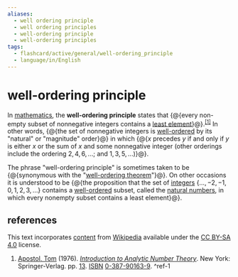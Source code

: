 ```yaml
---
aliases:
  - well ordering principle
  - well ordering principles
  - well-ordering principle
  - well-ordering principles
tags:
  - flashcard/active/general/well-ordering_principle
  - language/in/English
---
```


# well-ordering principle

In [mathematics](mathematics.md), the __well-ordering principle__ states that {@{every non-empty subset of nonnegative integers contains a [least element](greatest%20element%20and%20least%20element.md)}@}.<sup>[\[1\]](#^ref-1)</sup> In other words, {@{the set of nonnegative integers is [well-ordered](well-order.md) by its "natural" or "magnitude" order}@} in which {@{$x$ precedes $y$ if and only if $y$ is either $x$ or the sum of $x$ and some nonnegative integer (other orderings include the ordering $2,4,6,..$.; and $1,3,5,..$.)}@}. <!--SR:!2028-03-18,1220,350!2025-10-18,313,338!2025-05-05,180,318-->

The phrase "well-ordering principle" is sometimes taken to be {@{synonymous with the "[well-ordering theorem](well-ordering%20theorem.md)"}@}. On other occasions it is understood to be {@{the proposition that the set of [integers](integer.md) $\{\ldots ,-2,-1,0,1,2,3,\ldots \}$ contains a [well-ordered](well-order.md) subset, called the [natural numbers](natural%20number.md), in which every nonempty subset contains a least element}@}. <!--SR:!2025-09-23,293,338!2025-03-16,137,298-->

## references

This text incorporates [content](https://en.wikipedia.org/wiki/well-ordering_principle) from [Wikipedia](Wikipedia.md) available under the [CC BY-SA 4.0](https://creativecommons.org/licenses/by-sa/4.0/) license.

1. [Apostol, Tom](Tom%20M.%20Apostol.md) (1976). [_Introduction to Analytic Number Theory_](https://archive.org/details/introductiontoan00apos_0/page/13). New York: Springer-Verlag. pp. [13](https://archive.org/details/introductiontoan00apos_0/page/13). [ISBN](ISBN.md) [0-387-90163-9](https://en.wikipedia.org/wiki/Special:BookSources/0-387-90163-9). <a id="^ref-1"></a>^ref-1
<!-- 2.  Lehman, Eric; Meyer, Albert R; Leighton, F Tom. [_Mathematics for Computer Science_](https://courses.csail.mit.edu/6.042/spring17/mcs.pdf) (PDF). Retrieved 2 May 2023 <a id="^ref-2"></a>^ref-2 -->
